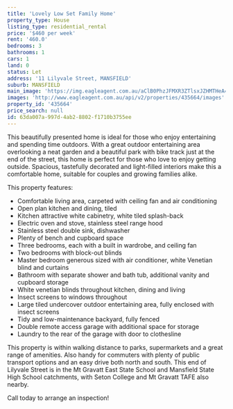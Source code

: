 ```yaml
---
title: 'Lovely Low Set Family Home'
property_type: House
listing_type: residential_rental
price: '$460 per week'
rent: '460.0'
bedrooms: 3
bathrooms: 1
cars: 1
land: 0
status: Let
address: '11 Lilyvale Street, MANSFIELD'
suburb: MANSFIELD
main_image: 'https://img.eagleagent.com.au/aClB0PhzJFMXR3ZTlsxJZHMTHeA=/1280x854/smart/https://s3-us-west-2.amazonaws.com/eagleagent-orig/images/6826548/418408458-image-M.jpg'
images: 'http://www.eagleagent.com.au/api/v2/properties/435664/images'
property_id: '435664'
price_search: null
id: 63da007a-997d-4ab2-8802-f1710b3755ee
---
```

This beautifully presented home is ideal for those who enjoy entertaining and spending time outdoors. With a great outdoor entertaining area overlooking a neat garden and a beautiful park with bike track just at the end of the street, this home is perfect for those who love to enjoy getting outside. Spacious, tastefully decorated and light-filled interiors make this a comfortable home, suitable for couples and growing families alike.

This property features:

*  Comfortable living area, carpeted with ceiling fan and air conditioning
*  Open plan kitchen and dining, tiled
*  Kitchen attractive white cabinetry, white tiled splash-back
*  Electric oven and stove, stainless steel range hood
*  Stainless steel double sink, dishwasher
*  Plenty of bench and cupboard space
*  Three bedrooms, each with a built in wardrobe, and ceiling fan
*  Two bedrooms with block-out blinds
*  Master bedroom generous sized with air conditioner, white Venetian blind and curtains
*  Bathroom with separate shower and bath tub, additional vanity and cupboard storage
*  White venetian blinds throughout kitchen, dining and living
*  Insect screens to windows throughout
*  Large tiled undercover outdoor entertaining area, fully enclosed with insect screens
*  Tidy and low-maintenance backyard, fully fenced
*  Double remote access garage with additional space for storage
*  Laundry to the rear of the garage with door to clothesline

This property is within walking distance to parks, supermarkets and a great range of amenities. Also handy for commuters with plenty of public transport options and an easy drive both north and south. This end of Lilyvale Street is in the Mt Gravatt East State School and Mansfield State High School catchments, with Seton College and Mt Gravatt TAFE also nearby.

Call today to arrange an inspection!